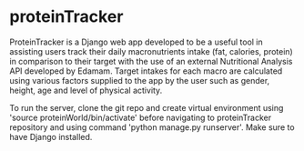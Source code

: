 # proteinTracker
ProteinTracker is a Django web app developed to be a useful tool in assisting users track their daily macronutrients intake (fat, calories, protein) in comparison to their target with the use of an external Nutritional Analysis API developed by Edamam. Target intakes for each macro are calculated using various factors supplied to the app by the user such as gender, height, age and level of physical activity.

To run the server, clone the git repo and create virtual environment using 'source proteinWorld/bin/activate' before navigating to proteinTracker repository and using command 'python manage.py runserver'. Make sure to have Django installed.
